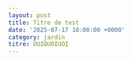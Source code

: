 ```yaml
---
layout: post
title: Titre de test
date: '2025-07-17 10:00:00 +0000'
category: jardin
titre: OUIOUOIUOI
---
```

